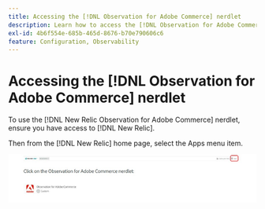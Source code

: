 ```yaml
---
title: Accessing the [!DNL Observation for Adobe Commerce] nerdlet
description: Learn how to access the [!DNL Observation for Adobe Commerce] nerdlet.
exl-id: 4b6f554e-685b-465d-8676-b70e790606c6
feature: Configuration, Observability
---
```

# Accessing the [!DNL Observation for Adobe Commerce] nerdlet

To use the [!DNL New Relic Observation for Adobe Commerce] nerdlet, ensure you have access to [!DNL New Relic].

Then from the [!DNL New Relic] home page, select the Apps menu item.

![New Relic home page](../../assets/tools/observation-for-adobe-commerce/new-relic-homepage.jpeg)
